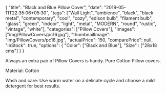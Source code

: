 {
    "title": "Black and Blue Pillow Cover",
    "date": "2018-05-11T22:35:06+05:30",
    "tags": ["Wall Light", "ambience", "black", "black metal", "contemporary", "cool", "cozy", "edison bulb", "filament bulb", "glass", "green", "indoor", "light", "metal", "MODERN", "round", "rustic", "vintage", "white"],
    "categories": ["Pillow Ccvers"],
    "images": ["img/PillowCovers/pc16.jpg"],
    "thumbnailImage": "img/PillowCovers/pc16.jpg",
    "actualPrice": 150,
    "comparePrice": null,
    "inStock": true,
    "options": {
            "Color": ["Black and Blue"],
            "Size" : ["28x18 cms"]
    }
}

Always an extra pair of Pillow Covers is handy. Pure Cotton Pillow covers.

Material: Cotton

Wash and care: Use warm water on a delicate cycle and choose a mild detergent for best results. 